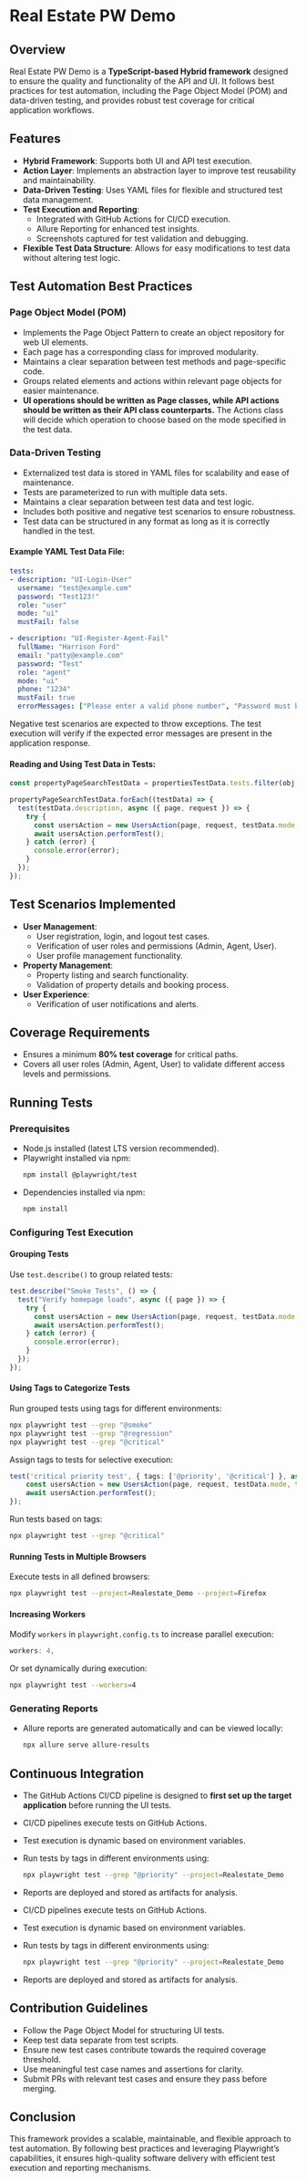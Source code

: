 # Real Estate PW Demo

## Overview

Real Estate PW Demo is a **TypeScript-based Hybrid framework** designed to ensure the quality and functionality of the API and UI. It follows best practices for test automation, including the Page Object Model (POM) and data-driven testing, and provides robust test coverage for critical application workflows.

## Features

- **Hybrid Framework**: Supports both UI and API test execution.
- **Action Layer**: Implements an abstraction layer to improve test reusability and maintainability.
- **Data-Driven Testing**: Uses YAML files for flexible and structured test data management.
- **Test Execution and Reporting**:
  - Integrated with GitHub Actions for CI/CD execution.
  - Allure Reporting for enhanced test insights.
  - Screenshots captured for test validation and debugging.
- **Flexible Test Data Structure**: Allows for easy modifications to test data without altering test logic.

## Test Automation Best Practices

### Page Object Model (POM)

- Implements the Page Object Pattern to create an object repository for web UI elements.
- Each page has a corresponding class for improved modularity.
- Maintains a clear separation between test methods and page-specific code.
- Groups related elements and actions within relevant page objects for easier maintenance.
- **UI operations should be written as Page classes, while API actions should be written as their API class counterparts.** The Actions class will decide which operation to choose based on the mode specified in the test data.

### Data-Driven Testing

- Externalized test data is stored in YAML files for scalability and ease of maintenance.
- Tests are parameterized to run with multiple data sets.
- Maintains a clear separation between test data and test logic.
- Includes both positive and negative test scenarios to ensure robustness.
- Test data can be structured in any format as long as it is correctly handled in the test.

#### Example YAML Test Data File:
```yaml
tests:
- description: "UI-Login-User"
  username: "test@example.com"
  password: "Test123!"
  role: "user"
  mode: "ui"
  mustFail: false

- description: "UI-Register-Agent-Fail"
  fullName: "Harrison Ford"
  email: "patty@example.com"
  password: "Test"
  role: "agent"
  mode: "ui"
  phone: "1234"
  mustFail: true
  errorMessages: ["Please enter a valid phone number", "Password must be at least 8 characters"]
```

Negative test scenarios are expected to throw exceptions. The test execution will verify if the expected error messages are present in the application response.

#### Reading and Using Test Data in Tests:
```typescript
const propertyPageSearchTestData = propertiesTestData.tests.filter(obj => obj.description.includes("UI-Property-Page-Search"));

propertyPageSearchTestData.forEach((testData) => {
  test(testData.description, async ({ page, request }) => {
    try {
      const usersAction = new UsersAction(page, request, testData.mode, testData.role);
      await usersAction.performTest();
    } catch (error) {
      console.error(error);
    }
  });
});
```

## Test Scenarios Implemented

- **User Management**:
  - User registration, login, and logout test cases.
  - Verification of user roles and permissions (Admin, Agent, User).
  - User profile management functionality.
- **Property Management**:
  - Property listing and search functionality.
  - Validation of property details and booking process.
- **User Experience**:
  - Verification of user notifications and alerts.

## Coverage Requirements

- Ensures a minimum **80% test coverage** for critical paths.
- Covers all user roles (Admin, Agent, User) to validate different access levels and permissions.

## Running Tests

### Prerequisites

- Node.js installed (latest LTS version recommended).
- Playwright installed via npm:
  ```sh
  npm install @playwright/test
  ```
- Dependencies installed via npm:
  ```sh
  npm install
  ```

### Configuring Test Execution

#### Grouping Tests

Use `test.describe()` to group related tests:
```typescript
test.describe("Smoke Tests", () => {
  test("Verify homepage loads", async ({ page }) => {
    try {
      const usersAction = new UsersAction(page, request, testData.mode, testData.role);
      await usersAction.performTest();
    } catch (error) {
      console.error(error);
    }
  });
});
```

#### Using Tags to Categorize Tests

Run grouped tests using tags for different environments:
```sh
npx playwright test --grep "@smoke"
npx playwright test --grep "@regression"
npx playwright test --grep "@critical"
```



Assign tags to tests for selective execution:
```typescript
test('critical priority test', { tags: ['@priority', '@critical'] }, async ({ page }) => {
    const usersAction = new UsersAction(page, request, testData.mode, testData.role);
    await usersAction.performTest();
});
```
Run tests based on tags:
```sh
npx playwright test --grep "@critical"
```

#### Running Tests in Multiple Browsers

Execute tests in all defined browsers:
```sh
npx playwright test --project=Realestate_Demo --project=Firefox
```

#### Increasing Workers

Modify `workers` in `playwright.config.ts` to increase parallel execution:
```typescript
workers: 4,
```
Or set dynamically during execution:
```sh
npx playwright test --workers=4
```

### Generating Reports

- Allure reports are generated automatically and can be viewed locally:
  ```sh
  npx allure serve allure-results
  ```

## Continuous Integration

- The GitHub Actions CI/CD pipeline is designed to **first set up the target application** before running the UI tests.
- CI/CD pipelines execute tests on GitHub Actions.
- Test execution is dynamic based on environment variables.
- Run tests by tags in different environments using:
  ```sh
  npx playwright test --grep "@priority" --project=Realestate_Demo
  ```
- Reports are deployed and stored as artifacts for analysis.

- CI/CD pipelines execute tests on GitHub Actions.
- Test execution is dynamic based on environment variables.
- Run tests by tags in different environments using:
  ```sh
  npx playwright test --grep "@priority" --project=Realestate_Demo
  ```
- Reports are deployed and stored as artifacts for analysis.

## Contribution Guidelines

- Follow the Page Object Model for structuring UI tests.
- Keep test data separate from test scripts.
- Ensure new test cases contribute towards the required coverage threshold.
- Use meaningful test case names and assertions for clarity.
- Submit PRs with relevant test cases and ensure they pass before merging.

## Conclusion

This framework provides a scalable, maintainable, and flexible approach to test automation. By following best practices and leveraging Playwright’s capabilities, it ensures high-quality software delivery with efficient test execution and reporting mechanisms.